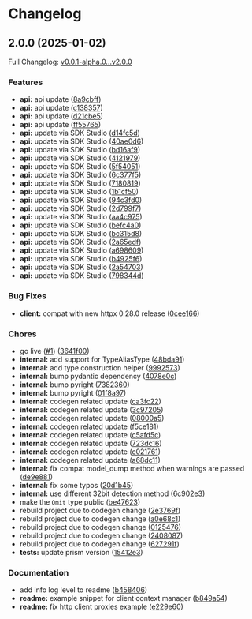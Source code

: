 # Changelog

## 2.0.0 (2025-01-02)

Full Changelog: [v0.0.1-alpha.0...v2.0.0](https://github.com/PaymanAI/payman-python-sdk/compare/v0.0.1-alpha.0...v2.0.0)

### Features

* **api:** api update ([8a9cbff](https://github.com/PaymanAI/payman-python-sdk/commit/8a9cbffdd64a1a786a7fc0293c71db945380c2c7))
* **api:** api update ([c138357](https://github.com/PaymanAI/payman-python-sdk/commit/c1383572727eda083cdbe650468e2cfed7f05082))
* **api:** api update ([d21cbe5](https://github.com/PaymanAI/payman-python-sdk/commit/d21cbe51af0a207f2fb88b0942090fd7a4ca575f))
* **api:** api update ([ff55765](https://github.com/PaymanAI/payman-python-sdk/commit/ff5576557b438d77afd106da492dbf74c4327ed7))
* **api:** update via SDK Studio ([d14fc5d](https://github.com/PaymanAI/payman-python-sdk/commit/d14fc5d3c4bd42841d7b959e1a8933b071fe314e))
* **api:** update via SDK Studio ([40ae0d6](https://github.com/PaymanAI/payman-python-sdk/commit/40ae0d65d31ea23465c5ea9bb24d00b7da196401))
* **api:** update via SDK Studio ([bd16af9](https://github.com/PaymanAI/payman-python-sdk/commit/bd16af935cf3faaa7472ce078e961cbfc995d125))
* **api:** update via SDK Studio ([4121979](https://github.com/PaymanAI/payman-python-sdk/commit/4121979a58035c44c64f7b31c97d92f3d701f091))
* **api:** update via SDK Studio ([5f54051](https://github.com/PaymanAI/payman-python-sdk/commit/5f54051a72855b4db0d4d4d0ecf48517c28ab33c))
* **api:** update via SDK Studio ([6c377f5](https://github.com/PaymanAI/payman-python-sdk/commit/6c377f532c228b6dae454711f3c76e93a202040c))
* **api:** update via SDK Studio ([7180819](https://github.com/PaymanAI/payman-python-sdk/commit/71808192db66a44dd6d5e48c68c8cdf376749e0c))
* **api:** update via SDK Studio ([1b1cf50](https://github.com/PaymanAI/payman-python-sdk/commit/1b1cf506790f66d8fee81eed80c021ad92795095))
* **api:** update via SDK Studio ([94c3fd0](https://github.com/PaymanAI/payman-python-sdk/commit/94c3fd0917281887a3798c2d0eb0d2cd4270d533))
* **api:** update via SDK Studio ([2d799f7](https://github.com/PaymanAI/payman-python-sdk/commit/2d799f706bcd1f9f294421bb92ab83e2d9ad1e72))
* **api:** update via SDK Studio ([aa4c975](https://github.com/PaymanAI/payman-python-sdk/commit/aa4c97529e7b001bf0bbfaa74a0b8381694e553b))
* **api:** update via SDK Studio ([befc4a0](https://github.com/PaymanAI/payman-python-sdk/commit/befc4a0184c046f9d24f57b5e86f16181af12c09))
* **api:** update via SDK Studio ([bc315d8](https://github.com/PaymanAI/payman-python-sdk/commit/bc315d82ba9033a925249a1756776e189e836d33))
* **api:** update via SDK Studio ([2a65edf](https://github.com/PaymanAI/payman-python-sdk/commit/2a65edf3b9c6625395639b58044f93a660327535))
* **api:** update via SDK Studio ([a698609](https://github.com/PaymanAI/payman-python-sdk/commit/a698609bde93e68808888e6beb9e026858406781))
* **api:** update via SDK Studio ([b4925f6](https://github.com/PaymanAI/payman-python-sdk/commit/b4925f635a49f72973910db62c6089827915de42))
* **api:** update via SDK Studio ([2a54703](https://github.com/PaymanAI/payman-python-sdk/commit/2a54703a8b281143e53ceca4c71241bf6f41e7ce))
* **api:** update via SDK Studio ([798344d](https://github.com/PaymanAI/payman-python-sdk/commit/798344d0636912b37d00c7e1f3cfeb6e1fd2e939))


### Bug Fixes

* **client:** compat with new httpx 0.28.0 release ([0cee166](https://github.com/PaymanAI/payman-python-sdk/commit/0cee166de15bcabcb27e72a6b90233f5d527c986))


### Chores

* go live ([#1](https://github.com/PaymanAI/payman-python-sdk/issues/1)) ([3641f00](https://github.com/PaymanAI/payman-python-sdk/commit/3641f006fb749e2c813b64bd1bda6c93c1468b56))
* **internal:** add support for TypeAliasType ([48bda91](https://github.com/PaymanAI/payman-python-sdk/commit/48bda912b78863fdb483e480884323b63c22953d))
* **internal:** add type construction helper ([9992573](https://github.com/PaymanAI/payman-python-sdk/commit/999257310f9fea94f7f3938d59c36a7406d7ed76))
* **internal:** bump pydantic dependency ([4078e0c](https://github.com/PaymanAI/payman-python-sdk/commit/4078e0ca8e0abe5696e7989cbe2d3653ce947d29))
* **internal:** bump pyright ([7382360](https://github.com/PaymanAI/payman-python-sdk/commit/7382360635ac170eec4f4ce0a35fbec327d447cc))
* **internal:** bump pyright ([01f8a97](https://github.com/PaymanAI/payman-python-sdk/commit/01f8a97fef1b21ceade80e506fd4e71edbd4ec2b))
* **internal:** codegen related update ([ca3fc22](https://github.com/PaymanAI/payman-python-sdk/commit/ca3fc22d61909d3fdf805d0e2e1777f12ad743db))
* **internal:** codegen related update ([3c97205](https://github.com/PaymanAI/payman-python-sdk/commit/3c97205bec5618ac22707bdc645cdeda1030543e))
* **internal:** codegen related update ([08000a5](https://github.com/PaymanAI/payman-python-sdk/commit/08000a59fb711aece41918f73d19823f9ce98038))
* **internal:** codegen related update ([f5ce181](https://github.com/PaymanAI/payman-python-sdk/commit/f5ce181827993a61621aa405af6926fae092a983))
* **internal:** codegen related update ([c5afd5c](https://github.com/PaymanAI/payman-python-sdk/commit/c5afd5c68aa8c8f8471ac00b0735fc50c205e870))
* **internal:** codegen related update ([723dc16](https://github.com/PaymanAI/payman-python-sdk/commit/723dc16927803c56863c58b3fb3c00e1d9ec7c3a))
* **internal:** codegen related update ([c021761](https://github.com/PaymanAI/payman-python-sdk/commit/c021761ca45d5ef226e5e0eff165dec285247c21))
* **internal:** codegen related update ([a68dc11](https://github.com/PaymanAI/payman-python-sdk/commit/a68dc11defcb3eb2589349dc6abfc47215d4659d))
* **internal:** fix compat model_dump method when warnings are passed ([de9e881](https://github.com/PaymanAI/payman-python-sdk/commit/de9e881a11198d4cd3b23b6b05d11defaf2967c8))
* **internal:** fix some typos ([20d1b45](https://github.com/PaymanAI/payman-python-sdk/commit/20d1b4521b986722ff0d877855d8e2779ccd9c78))
* **internal:** use different 32bit detection method ([6c902e3](https://github.com/PaymanAI/payman-python-sdk/commit/6c902e37479be9ed2baf743ae9c6cddb2ead4120))
* make the `Omit` type public ([be47623](https://github.com/PaymanAI/payman-python-sdk/commit/be47623f4d95a5222e80037a1c91014d3e19ace7))
* rebuild project due to codegen change ([2e3769f](https://github.com/PaymanAI/payman-python-sdk/commit/2e3769f3315aacd2113282ae932d8b9492cdc9ed))
* rebuild project due to codegen change ([a0e68c1](https://github.com/PaymanAI/payman-python-sdk/commit/a0e68c18f171b4d0957fd5a6287adf3cef7069d9))
* rebuild project due to codegen change ([0125476](https://github.com/PaymanAI/payman-python-sdk/commit/0125476cf16c84f844ade434ea157c97de32c60a))
* rebuild project due to codegen change ([2408087](https://github.com/PaymanAI/payman-python-sdk/commit/24080875bb8d8575eb6ed6f94c8a89a580130d1d))
* rebuild project due to codegen change ([627291f](https://github.com/PaymanAI/payman-python-sdk/commit/627291fad171245a5ae752a5b0a23a2a03f4c6dd))
* **tests:** update prism version ([15412e3](https://github.com/PaymanAI/payman-python-sdk/commit/15412e312d42a5d74a8c8be3fea1683ab1c2c6b3))


### Documentation

* add info log level to readme ([b458406](https://github.com/PaymanAI/payman-python-sdk/commit/b45840649f88014679d838927b7ab87ab342c49d))
* **readme:** example snippet for client context manager ([b849a54](https://github.com/PaymanAI/payman-python-sdk/commit/b849a545c2094ef6a3f3f25657f7aa154e330c98))
* **readme:** fix http client proxies example ([e229e60](https://github.com/PaymanAI/payman-python-sdk/commit/e229e60b4f1fa469f4f2c9cd0ddc21a0d8454f1e))
